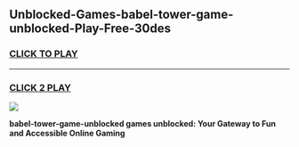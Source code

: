 
## Unblocked-Games-babel-tower-game-unblocked-Play-Free-30des
<h3>
<a href="https://premium76.site?title=babel-tower-game-unblocked&ref=15A">CLICK TO PLAY</a></h3>
<hr>

<h3>
<a href="https://premium76.site?title=babel-tower-game-unblocked&ref=15A">CLICK 2 PLAY</a>
  
</h3>

<a href="https://premium76.site?title=babel-tower-game-unblocked&ref=15A"><img src="https://clearcache.store/games.png"></a>


**babel-tower-game-unblocked games unblocked: Your Gateway to Fun and Accessible Online Gaming**
